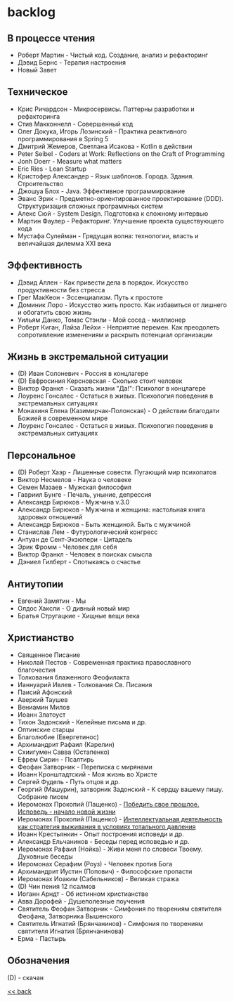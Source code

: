 # backlog

## В процессе чтения

- Роберт Мартин - Чистый код. Создание, анализ и рефакторинг
- Дэвид Бернс - Терапия настроения
- Новый Завет

## Техническое

- Крис Ричардсон - Микросервисы. Паттерны разработки и рефакторинга
- Стив Макконнелл - Совершенный код
- Олег Докука, Игорь Лозинский - Практика реактивного программирования в Spring 5
- Дмитрий Жемеров, Светлана Исакова - Kotlin в действии
- Peter Seibel - Coders at Work: Reflections on the Craft of Programming
- Jonh Doerr - Measure what matters
- Eric Ries - Lean Startup
- Кристофер Александер - Язык шаблонов. Города. Здания. Строительство
- Джошуа Блох - Java. Эффективное программирование
- Эванс Эрик - Предметно-ориентированное проектирование (DDD). Структуризация сложных программных систем
- Алекс Сюй - System Design. Подготовка к сложному интервью
- Мартин Фаулер - Рефакторинг. Улучшение проекта существующего кода
- Мустафа Сулейман - Грядущая волна: технологии, власть и величайшая дилемма XXI века

## Эффективность

- Дэвид Аллен - Как привести дела в порядок. Искусство продуктивности без стресса
- Грег МакКеон - Эссенциализм. Путь к простоте
- Доминик Лоро - Искусство жить просто. Как избавиться от лишнего и обогатить свою жизнь
- Уильям Данко, Томас Стэнли - Мой сосед - миллионер
- Роберт Киган, Лайза Лейхи - Неприятие перемен. Как преодолеть сопротивление изменениям и раскрыть потенциал
  организации

## Жизнь в экстремальной ситуации

- (D) Иван Солоневич - Россия в концлагере
- (D) Евфросиния Керсновская - Сколько стоит человек
- Виктор Франкл - Сказать жизни "Да!": Психолог в концлагере
- Лоуренс Гонсалес - Остаться в живых. Психология поведения в экстремальных ситуациях
- Монахиня Елена (Казимирчак-Полонская) - О действии благодати Божией в современном мире
- Лоуренс Гонсалес - Остаться в живых. Психология поведения в экстремальных ситуациях

## Персональное

- (D) Роберт Хаэр - Лишенные совести. Пугающий мир психопатов
- Виктор Несмелов - Наука о человеке
- Семен Мазаев - Мужская философия
- Гавриил Бунге - Печаль, уныние, депрессия
- Александр Бирюков - Мужчина v.3.0
- Александр Бирюков - Мужчина и женщина: настольная книга здоровых отношений
- Александр Бирюков - Быть женщиной. Быть с мужчиной
- Станислав Лем - Футурологический конгресс
- Антуан де Сент-Экзюпери - Цитадель
- Эрик Фромм - Человек для себя
- Виктор Франкл - Человек в поисках смысла
- Дэниел Гилберт - Спотыкаясь о счастье

## Антиутопии

- Евгений Замятин - Мы
- Олдос Хаксли - О дивный новый мир
- Братья Стругацкие - Хищные вещи века

## Христианство

- Священное Писание
- Николай Пестов - Современная практика православного благочестия
- Толкования блаженного Феофилакта
- Ианнуарий Ивлев - Толкования Св. Писания
- Паисий Афонский
- Аверкий Таушев
- Вениамин Милов
- Иоанн Златоуст
- Тихон Задонский - Келейные письма и др.
- Оптинские старцы
- Благолюбие (Евергетинос)
- Архимандрит Рафаил (Карелин)
- Схиигумен Савва (Остапенко)
- Ефрем Сирин - Псалтирь
- Феофан Затворник - Переписка с мирянами
- Иоанн Кронштадтский - Моя жизнь во Христе
- Сергей Фудель - Путь отцов и др.
- Георгий (Машурин), затворник Задонский - К сердцу вашему пишу. Собрание писем
- Иеромонах Прокопий (Пащенко) - [Победить свое прошлое. Исповедь - начало новой
  жизни](https://solovki-monastyr.ru/abba-page/confession/1395)
- Иеромонах Прокопий (Пащенко) - [Интеллектуальная деятельность как стратегия выживания в условиях тотального
  давления](https://solovki-monastyr.ru/abba-page/solovki_page/2170/)
- Иоанн Крестьянкин - Опыт построения исповеди и др.
- Александр Ельчанинов - Беседы перед исповедью и др.
- Иеромонах Рафаил (Нойка) - Живи меня по словеси Твоему. Духовные беседы
- Иеромонах Серафим (Роуз) - Человек против Бога
- Архимандрит Иустин (Попович) - Философские пропасти
- Иеромонах Иоаким (Сабельников) - Великая стража
- (D) Чин пения 12 псалмов
- Иоганн Арндт - Об истинном христианстве
- Авва Дорофей - Душеполезные поучения
- Святитель Феофан Затворник - Симфония по творениям святителя Феофана, Затворника Вышенского
- Святитель Игнатий (Брянчанинов) - Симфония по творениям святителя Игнатия (Брянчанинова)
- Ерма - Пастырь

## Обозначения

(D) - скачан

[<< back](README.md)

